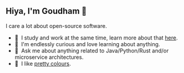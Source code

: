 ## Hiya, I'm Goudham 👋

I care a lot about open-source software.

- 🔭  I study and work at the same time, learn more about that
  [here](https://www.gla.ac.uk/schools/computing/undergraduate/graduateapprenticeships/).
- 🌱  I'm endlessly curious and love learning about anything.
- 💬  Ask me about anything related to Java/Python/Rust and/or microservice
  architectures.
- 🎨  I like [pretty colours](https://github.com/catppuccin).
